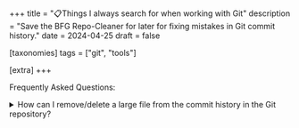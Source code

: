 +++
title = "📋Things I always search for when working with Git"
description = "Save the BFG Repo-Cleaner for later for fixing mistakes in Git commit history."
date = 2024-04-25
draft = false

[taxonomies]
tags = ["git", "tools"]

[extra]
+++

Frequently Asked Questions:

<details><summary>How can I remove/delete a large file from the commit history in the Git repository?</summary>

> Use the [BFG Repo-Cleaner](https://rtyley.github.io/bfg-repo-cleaner/), a simpler, faster alternative to git-filter-branch, specifically designed for removing unwanted files from Git history.
>
> Carefully follow the [usage instructions](https://rtyley.github.io/bfg-repo-cleaner/#usage). The core part is just this:
> ```bash
> java -jar bfg.jar --strip-blobs-bigger-than 100M my-repo.git
> ```
>
> Any files over 100 MB in size (that aren't in your latest commit) will be removed from your Git repository's history. You can then use `git gc` to clean away the dead data:
>
> ```bash
> git reflog expire --expire=now --all && git gc --prune=now --aggressive
> ```
>
> After pruning, we can force push to the remote repo*
>
> ```bash
> git push --force
> ```
>
> _**Note**_: cannot force push a protect branch on GitHub
>
> The BFG is typically at least [10-50](https://docs.google.com/spreadsheet/ccc?key=0AsR1d5Zpes8HdER3VGU1a3dOcmVHMmtzT2dsS2xNenc#gid=0) times faster than running `git-filter-branch`, and generally easier to use.
>
> Full disclosure: I'm the author of the BFG Repo-Cleaner.
>
> — [_Roberto Tyley_](https://stackoverflow.com/questions/2100907/how-can-i-remove-delete-a-large-file-from-the-commit-history-in-the-git-reposito) (on StackOverflow)

</details>
